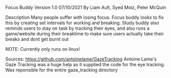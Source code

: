 Focus Buddy
Version 1.0
07/10/2021
By Liam Ault, Syed Moiz, Peter McQuin

Description
Many people suffer with losing focus. Focus buddy looks to fix this by creating
set intervals for working and breaking. Study buddy also reminds users to stay on task
by tracking their eyes, and also runs a game/website during their breaktime to make
sure users actually take their breaks and dont get burnt out

NOTE: Currently only runs on linux!

Sources:
https://github.com/antoinelame/GazeTracking
Antoine Lame's Gaze Tracking was a huge help as it supplied the code for the eye tracking.
Was reponsible for the entire gaze_tracking directory
